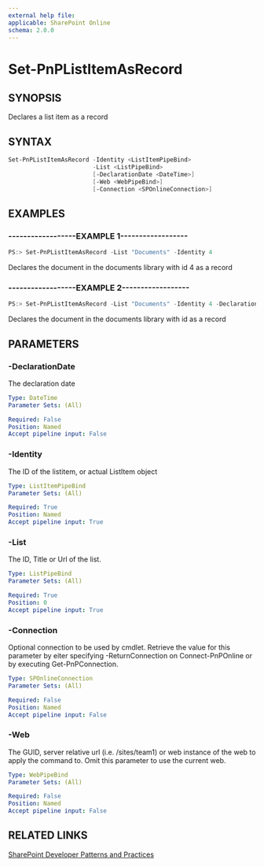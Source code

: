 ```yaml
---
external help file:
applicable: SharePoint Online
schema: 2.0.0
---
```

# Set-PnPListItemAsRecord

## SYNOPSIS
Declares a list item as a record

## SYNTAX 

```powershell
Set-PnPListItemAsRecord -Identity <ListItemPipeBind>
                        -List <ListPipeBind>
                        [-DeclarationDate <DateTime>]
                        [-Web <WebPipeBind>]
                        [-Connection <SPOnlineConnection>]
```

## EXAMPLES

### ------------------EXAMPLE 1------------------
```powershell
PS:> Set-PnPListItemAsRecord -List "Documents" -Identity 4
```

Declares the document in the documents library with id 4 as a record

### ------------------EXAMPLE 2------------------
```powershell
PS:> Set-PnPListItemAsRecord -List "Documents" -Identity 4 -DeclarationDate $date
```

Declares the document in the documents library with id as a record

## PARAMETERS

### -DeclarationDate
The declaration date

```yaml
Type: DateTime
Parameter Sets: (All)

Required: False
Position: Named
Accept pipeline input: False
```

### -Identity
The ID of the listitem, or actual ListItem object

```yaml
Type: ListItemPipeBind
Parameter Sets: (All)

Required: True
Position: Named
Accept pipeline input: True
```

### -List
The ID, Title or Url of the list.

```yaml
Type: ListPipeBind
Parameter Sets: (All)

Required: True
Position: 0
Accept pipeline input: True
```

### -Connection
Optional connection to be used by cmdlet. Retrieve the value for this parameter by eiter specifying -ReturnConnection on Connect-PnPOnline or by executing Get-PnPConnection.

```yaml
Type: SPOnlineConnection
Parameter Sets: (All)

Required: False
Position: Named
Accept pipeline input: False
```

### -Web
The GUID, server relative url (i.e. /sites/team1) or web instance of the web to apply the command to. Omit this parameter to use the current web.

```yaml
Type: WebPipeBind
Parameter Sets: (All)

Required: False
Position: Named
Accept pipeline input: False
```

## RELATED LINKS

[SharePoint Developer Patterns and Practices](http://aka.ms/sppnp)
